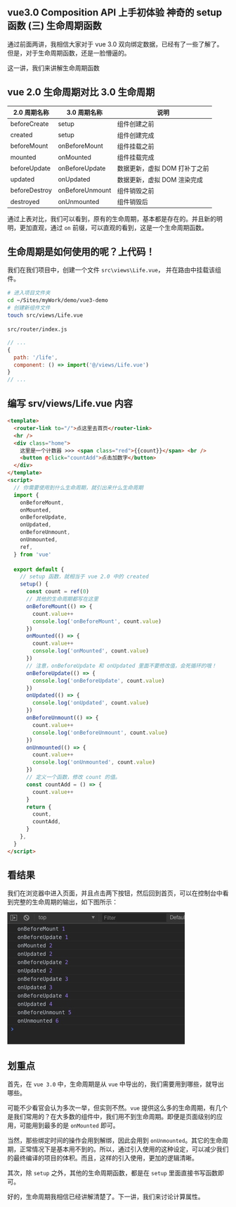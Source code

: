 ## vue3.0 Composition API 上手初体验 神奇的 setup 函数 (三) 生命周期函数

通过前面两讲，我相信大家对于 vue 3.0 双向绑定数据，已经有了一些了解了。但是，对于生命周期函数，还是一脸懵逼的。

这一讲，我们来讲解生命周期函数

## vue 2.0 生命周期对比 3.0 生命周期

| 2.0 周期名称  | 3.0 周期名称    | 说明                          |
| ------------- | --------------- | ----------------------------- |
| beforeCreate  | setup           | 组件创建之前                  |
| created       | setup           | 组件创建完成                  |
| beforeMount   | onBeforeMount   | 组件挂载之前                  |
| mounted       | onMounted       | 组件挂载完成                  |
| beforeUpdate  | onBeforeUpdate  | 数据更新，虚拟 DOM 打补丁之前 |
| updated       | onUpdated       | 数据更新，虚拟 DOM 渲染完成   |
| beforeDestroy | onBeforeUnmount | 组件销毁之前                  |
| destroyed     | onUnmounted     | 组件销毁后                    |

通过上表对比，我们可以看到，原有的生命周期，基本都是存在的。并且新的明明，更加直观，通过 `on` 前缀，可以直观的看到，这是一个生命周期函数。

## 生命周期是如何使用的呢？上代码！

我们在我们项目中，创建一个文件 `src\views\Life.vue`， 并在路由中挂载该组件。

```bash
# 进入项目文件夹
cd ~/Sites/myWork/demo/vue3-demo
# 创建新组件文件
touch src/views/Life.vue
```

`src/router/index.js`

```js
// ...
{
  path: '/life',
  component: () => import('@/views/Life.vue')
}
// ...
```

## 编写 srv/views/Life.vue 内容

```html
<template>
  <router-link to="/">点这里去首页</router-link>
  <hr />
  <div class="home">
    这里是一个计数器 >>> <span class="red">{{count}}</span> <br />
    <button @click="countAdd">点击加数字</button>
  </div>
</template>
<script>
  // 你需要使用到什么生命周期，就引出来什么生命周期
  import {
    onBeforeMount,
    onMounted,
    onBeforeUpdate,
    onUpdated,
    onBeforeUnmount,
    onUnmounted,
    ref,
  } from 'vue'

  export default {
    // setup 函数，就相当于 vue 2.0 中的 created
    setup() {
      const count = ref(0)
      // 其他的生命周期都写在这里
      onBeforeMount(() => {
        count.value++
        console.log('onBeforeMount', count.value)
      })
      onMounted(() => {
        count.value++
        console.log('onMounted', count.value)
      })
      // 注意，onBeforeUpdate 和 onUpdated 里面不要修改值，会死循环的哦！
      onBeforeUpdate(() => {
        console.log('onBeforeUpdate', count.value)
      })
      onUpdated(() => {
        console.log('onUpdated', count.value)
      })
      onBeforeUnmount(() => {
        count.value++
        console.log('onBeforeUnmount', count.value)
      })
      onUnmounted(() => {
        count.value++
        console.log('onUnmounted', count.value)
      })
      // 定义一个函数，修改 count 的值。
      const countAdd = () => {
        count.value++
      }
      return {
        count,
        countAdd,
      }
    },
  }
</script>
```

## 看结果

我们在浏览器中进入页面，并且点击两下按钮，然后回到首页，可以在控制台中看到完整的生命周期的输出，如下图所示：

![](./images/aHR0cHM6Ly9naXRlZS5jb20vZnVuZ2xlby9teS1hcnRpY2xlLWltYWdlL3Jhdy9tYXN0ZXIvaW1hZ2UvZTMvYjgwY2Q3ZmY3MGI0NjdlYjU0NzdjZjBiMjRlNTQ0LmpwZw.jpg)

## 划重点

首先，在 `vue 3.0` 中，生命周期是从 `vue` 中导出的，我们需要用到哪些，就导出哪些。

可能不少看官会认为多次一举，但实则不然。`vue` 提供这么多的生命周期，有几个是我们常用的？在大多数的组件中，我们用不到生命周期。即便是页面级别的应用，可能用到最多的是 `onMounted` 即可。

当然，那些绑定时间的操作会用到解绑，因此会用到 `onUnmounted`。其它的生命周期，正常情况下是基本用不到的。所以，通过引入使用的这种设定，可以减少我们的最终编译的项目的体积。而且，这样的引入使用，更加的逻辑清晰。

其次，除 `setup` 之外，其他的生命周期函数，都是在 `setup` 里面直接书写函数即可。

好的，生命周期我相信已经讲解清楚了。下一讲，我们来讨论计算属性。
